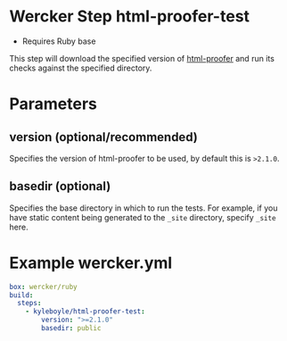 # Wercker Step html-proofer-test

* Requires Ruby base

This step will download the specified version of [html-proofer](https://github.com/gjtorikian/html-proofer) and run its checks against the specified directory.

# Parameters

## version (optional/recommended)

Specifies the version of html-proofer to be used, by default this is `>2.1.0`. 

## basedir (optional)
Specifies the base directory in which to run the tests. For example, if you have static content being generated to the `_site` directory, specify `_site` here.

# Example wercker.yml

```yml
box: wercker/ruby
build:
  steps:
    - kyleboyle/html-proofer-test:
        version: ">=2.1.0"
        basedir: public
```